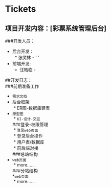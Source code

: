 # Tickets
## 项目开发内容：[彩票系统管理后台]
###开发人员：<br />
* 后台开发：<br />
   * 张灵林 - ' ' <br />
* 前端开发:<br />
   * 汪皓临 - ` `<br />
   
##开发日志：<br />
###前期准备工作 <br />
  * `需求文档`<br />
  * 后台框架<br />
  * ER图-数据库建表<br />
  * `原型图`<br />
  * `UI-设计-交互`<br />
###登录-权限管理 <br />
  * `登录web页面` <br />
  * 登录后台操作 <br />
  * 用户表/数据库 <br />
  * 前后端对接<br />
###总站结构<br />
  * `web页面`<br />
  * more…… <br />
###分站结构<br />
  *`web页面` <br />
  * more……
